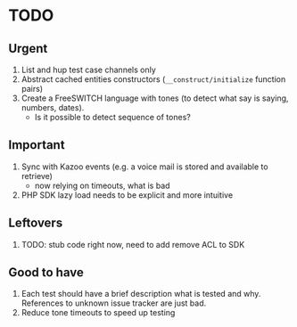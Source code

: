 # TODO

## Urgent

1. List and hup test case channels only
2. Abstract cached entities constructors (`__construct/initialize` function pairs)
3. Create a FreeSWITCH language with tones (to detect what say is saying, numbers, dates).
    - Is it possible to detect sequence of tones?

## Important

1. Sync with Kazoo events (e.g. a voice mail is stored and available to retrieve)
    - now relying on timeouts, what is bad
2. PHP SDK lazy load needs to be explicit and more intuitive

## Leftovers

1. TODO: stub code right now, need to add remove ACL to SDK

## Good to have

1. Each test should have a brief description what is tested and why. References to unknown issue tracker are just bad.
2. Reduce tone timeouts to speed up testing
